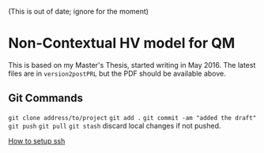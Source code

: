 (This is out of date; ignore for the moment) 

# Non-Contextual HV model for QM
This is based on my Master's Thesis, started writing in May 2016. The latest files are in
```version2postPRL```
but the PDF should be available above.

## Git Commands
```git clone address/to/project```
```git add .```
```git commit -am "added the draft"```
```git push```
```git pull```
```git stash``` discard local changes if not pushed.

[How to setup ssh](http://code.tutsplus.com/tutorials/quick-tip-how-to-work-with-github-and-multiple-accounts--net-22574)
